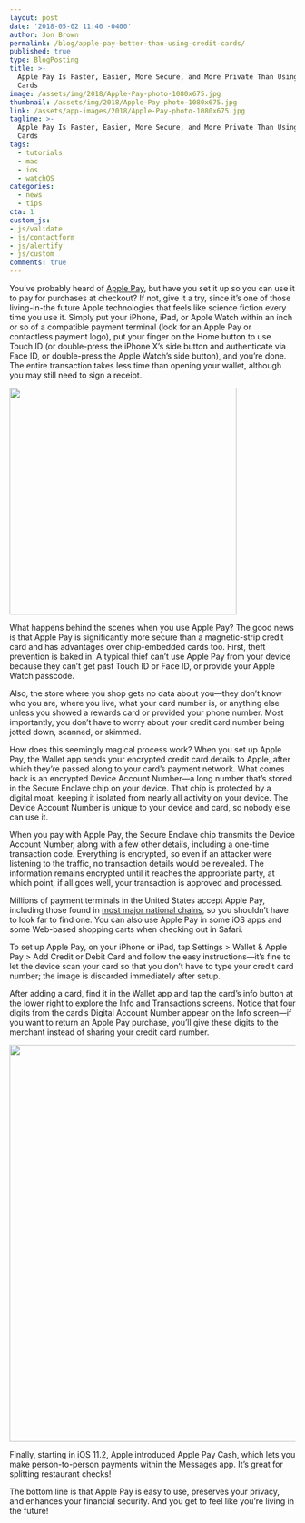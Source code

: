 ```yaml
---
layout: post
date: '2018-05-02 11:40 -0400'
author: Jon Brown
permalink: /blog/apple-pay-better-than-using-credit-cards/
published: true
type: BlogPosting
title: >-
  Apple Pay Is Faster, Easier, More Secure, and More Private Than Using Credit
  Cards
image: /assets/img/2018/Apple-Pay-photo-1080x675.jpg
thumbnail: /assets/img/2018/Apple-Pay-photo-1080x675.jpg
link: /assets/app-images/2018/Apple-Pay-photo-1080x675.jpg
tagline: >-
  Apple Pay Is Faster, Easier, More Secure, and More Private Than Using Credit
  Cards
tags:
  - tutorials
  - mac
  - ios
  - watchOS
categories:
  - news
  - tips
cta: 1
custom_js:
- js/validate
- js/contactform
- js/alertify
- js/custom
comments: true
---
```

You’ve probably heard of [Apple Pay](https://www.apple.com/apple-pay/), but have you set it up so you can use it to pay for purchases at checkout? If not, give it a try, since it’s one of those living-in-the future Apple technologies that feels like science fiction every time you use it. Simply put your iPhone, iPad, or Apple Watch within an inch or so of a compatible payment terminal (look for an Apple Pay or contactless payment logo), put your finger on the Home button to use Touch ID (or double-press the iPhone X’s side button and authenticate via Face ID, or double-press the Apple Watch’s side button), and you’re done. The entire transaction takes less time than opening your wallet, although you may still need to sign a receipt.

<img src="{{ site.site_cdn }}/assets/img/blog/2018/applepay/Apple-Pay-hand-with-iPhone.png" class="alignright" width="400" />

What happens behind the scenes when you use Apple Pay? The good news is that Apple Pay is significantly more secure than a magnetic-strip credit card and has advantages over chip-embedded cards too. First, theft prevention is baked in. A typical thief can’t use Apple Pay from your device because they can’t get past Touch ID or Face ID, or provide your Apple Watch passcode.

Also, the store where you shop gets no data about you—they don’t know who you are, where you live, what your card number is, or anything else unless you showed a rewards card or provided your phone number. Most importantly, you don’t have to worry about your credit card number being jotted down, scanned, or skimmed.

How does this seemingly magical process work? When you set up Apple Pay, the Wallet app sends your encrypted credit card details to Apple, after which they’re passed along to your card’s payment network. What comes back is an encrypted Device Account Number—a long number that’s stored in the Secure Enclave chip on your device. That chip is protected by a digital moat, keeping it isolated from nearly all activity on your device. The Device Account Number is unique to your device and card, so nobody else can use it.

When you pay with Apple Pay, the Secure Enclave chip transmits the Device Account Number, along with a few other details, including a one-time transaction code. Everything is encrypted, so even if an attacker were listening to the traffic, no transaction details would be revealed. The information remains encrypted until it reaches the appropriate party, at which point, if all goes well, your transaction is approved and processed.

Millions of payment terminals in the United States accept Apple Pay, including those found in [most major national chains](https://www.apple.com/apple-pay/where-to-use/), so you shouldn’t have to look far to find one. You can also use Apple Pay in some iOS apps and some Web-based shopping carts when checking out in Safari.

To set up Apple Pay, on your iPhone or iPad, tap Settings > Wallet & Apple Pay > Add Credit or Debit Card and follow the easy instructions—it’s fine to let the device scan your card so that you don’t have to type your credit card number; the image is discarded immediately after setup.

After adding a card, find it in the Wallet app and tap the card’s info button at the lower right to explore the Info and Transactions screens. Notice that four digits from the card’s Digital Account Number appear on the Info screen—if you want to return an Apple Pay purchase, you’ll give these digits to the merchant instead of sharing your credit card number.

<img src="{{ site.site_cdn }}/assets/img/blog/2018/applepay/Apple-Pay-transactions-1024x734.png" class="img-fluid rounded m-2" width="700" />

Finally, starting in iOS 11.2, Apple introduced Apple Pay Cash, which lets you make person-to-person payments within the Messages app. It’s great for splitting restaurant checks!

The bottom line is that Apple Pay is easy to use, preserves your privacy, and enhances your financial security. And you get to feel like you’re living in the future!
